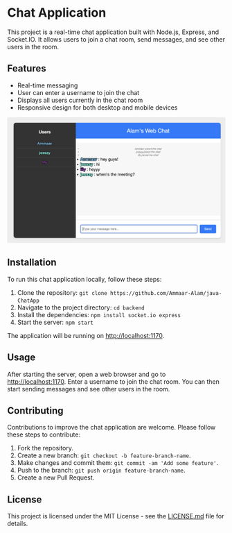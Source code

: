 # Chat Application

This project is a real-time chat application built with Node.js, Express, and Socket.IO. It allows users to join a chat room, send messages, and see other users in the room.

## Features

- Real-time messaging
- User can enter a username to join the chat
- Displays all users currently in the chat room
- Responsive design for both desktop and mobile devices
  
![Chat GUI](https://github.com/Ammaar-Alam/java-ChatApp/blob/main/WebChatGUI.png?raw=true)

## Installation

To run this chat application locally, follow these steps:

1. Clone the repository: `git clone https://github.com/Ammaar-Alam/java-ChatApp`
2. Navigate to the project directory: `cd backend`
3. Install the dependencies: `npm install socket.io express`
4. Start the server: `npm start`

The application will be running on [http://localhost:1170](http://localhost:1170).

## Usage

After starting the server, open a web browser and go to [http://localhost:1170](http://localhost:1170). Enter a username to join the chat room. You can then start sending messages and see other users in the room.

## Contributing

Contributions to improve the chat application are welcome. Please follow these steps to contribute:

1. Fork the repository.
2. Create a new branch: `git checkout -b feature-branch-name`.
3. Make changes and commit them: `git commit -am 'Add some feature'`.
4. Push to the branch: `git push origin feature-branch-name`.
5. Create a new Pull Request.

## License

This project is licensed under the MIT License - see the [LICENSE.md](LICENSE) file for details.
